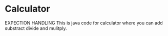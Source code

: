 # Calculator
EXPECTION HANDLING
This is java code for calculator where you can add substract divide and mulitply.
